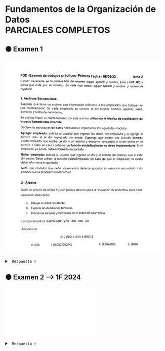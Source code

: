 # Fundamentos de la Organización de Datos <br> PARCIALES COMPLETOS

## 🟠 Examen 1

![imagen](/recursos/img08.png)

<details><summary> <code> Respuesta 🖱 </code></summary><br>

El último punto del examen lo saqué porque este año no entró ese tema (hashing estático).

Examen 1 --> Resolucion en [*examen1.pas*](/parciales/completos/examen01.pdf)

</details>

## 🟠 Examen 2 --> 1F 2024 

![imagen](/recursos/img10.pdf)

<details><summary> <code> Respuesta 🖱 </code></summary><br>

Examen que me tomaron en la primera fecha. Subiré la corrección del mismo luego de la muestra.

</details>
